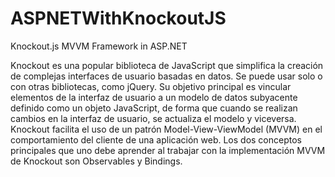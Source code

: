 # ASPNETWithKnockoutJS
Knockout.js MVVM Framework in ASP.NET

Knockout es una popular biblioteca de JavaScript que simplifica la creación de complejas interfaces de usuario basadas en datos. Se puede usar solo o con otras bibliotecas, como jQuery. Su objetivo principal es vincular elementos de la interfaz de usuario a un modelo de datos subyacente definido como un objeto JavaScript, de forma que cuando se realizan cambios en la interfaz de usuario, se actualiza el modelo y viceversa. Knockout facilita el uso de un patrón Model-View-ViewModel (MVVM) en el comportamiento del cliente de una aplicación web. Los dos conceptos principales que uno debe aprender al trabajar con la implementación MVVM de Knockout son Observables y Bindings.
